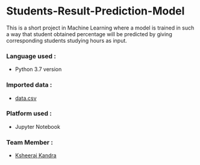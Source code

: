 # Students-Result-Prediction-Model

This is a short project in Machine Learning where a model is trained in such a way that student obtained percentage will be predicted by giving corresponding students studying hours as input.

### Language used :
- Python 3.7 version

### Imported data :
- [data.csv](https://github.com/hiranmayee1123/Students-Result-Prediction-Model/blob/main/data.csv)

### Platform used :
- Jupyter Notebook

### Team Member :
- [Ksheeraj Kandra](https://github.com/ksheeraj1161)

